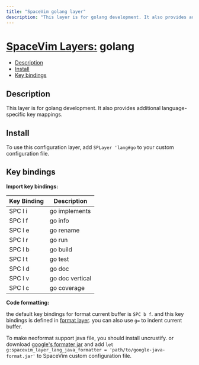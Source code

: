 ```yaml
---
title: "SpaceVim golang layer"
description: "This layer is for golang development. It also provides additional language-specific key mappings."
---
```


# [SpaceVim Layers:](https://spacevim.org/layers) golang

<!-- vim-markdown-toc GFM -->

- [Description](#description)
- [Install](#install)
- [Key bindings](#key-bindings)

<!-- vim-markdown-toc -->

## Description

This layer is for golang development. It also provides additional language-specific key mappings.

## Install

To use this configuration layer, add `SPLayer 'lang#go` to your custom configuration file.

## Key bindings

**Import key bindings:**

| Key Binding | Description                              |
| ----------- | ---------------------------------------- |
| SPC l i     | go implements							               |
| SPC l f     | go info									                 |
| SPC l e     | go rename								                 |
| SPC l r     | go run									                 |
| SPC l b     | go build								                 |
| SPC l t     | go test									                 |
| SPC l d     | go doc									                 |
| SPC l v     | go doc vertical							             |
| SPC l c     | go coverage								               |

**Code formatting:**

the default key bindings for format current buffer is `SPC b f`. and this key bindings is defined in [format layer](<>). you can also use `g=` to indent current buffer.

To make neoformat support java file, you should install uncrustify. or
download [google's formater jar](https://github.com/google/google-java-format)
and add `let g:spacevim_layer_lang_java_formatter = 'path/to/google-java-format.jar'`
to SpaceVim custom configuration file.
